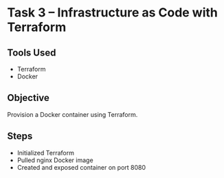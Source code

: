 # Task 3 – Infrastructure as Code with Terraform

## Tools Used
- Terraform
- Docker

## Objective
Provision a Docker container using Terraform.

## Steps
- Initialized Terraform
- Pulled nginx Docker image
- Created and exposed container on port 8080
